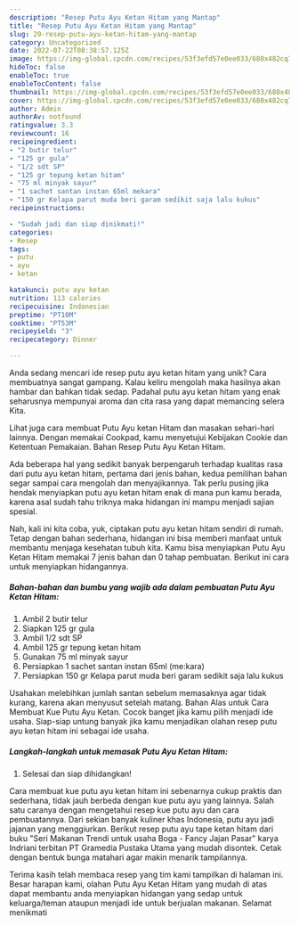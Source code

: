 ```yaml
---
description: "Resep Putu Ayu Ketan Hitam yang Mantap"
title: "Resep Putu Ayu Ketan Hitam yang Mantap"
slug: 29-resep-putu-ayu-ketan-hitam-yang-mantap
category: Uncategorized
date: 2022-07-22T08:38:57.125Z
image: https://img-global.cpcdn.com/recipes/53f3efd57e0ee033/680x482cq70/putu-ayu-ketan-hitam-foto-resep-utama.jpg
hideToc: false
enableToc: true
enableTocContent: false
thumbnail: https://img-global.cpcdn.com/recipes/53f3efd57e0ee033/680x482cq70/putu-ayu-ketan-hitam-foto-resep-utama.jpg
cover: https://img-global.cpcdn.com/recipes/53f3efd57e0ee033/680x482cq70/putu-ayu-ketan-hitam-foto-resep-utama.jpg
author: Admin
authorAv: notfound
ratingvalue: 3.3
reviewcount: 16
recipeingredient:
- "2 butir telur"
- "125 gr gula"
- "1/2 sdt SP"
- "125 gr tepung ketan hitam"
- "75 ml minyak sayur"
- "1 sachet santan instan 65ml mekara"
- "150 gr Kelapa parut muda beri garam sedikit saja lalu kukus"
recipeinstructions:

- "Sudah jadi dan siap dinikmati!"
categories:
- Resep
tags:
- putu
- ayu
- ketan

katakunci: putu ayu ketan 
nutrition: 113 calories
recipecuisine: Indonesian
preptime: "PT10M"
cooktime: "PT53M"
recipeyield: "3"
recipecategory: Dinner

---
```





Anda sedang mencari ide resep putu ayu ketan hitam yang unik? Cara membuatnya sangat gampang. Kalau keliru mengolah maka hasilnya akan hambar dan bahkan tidak sedap. Padahal putu ayu ketan hitam yang enak seharusnya mempunyai aroma dan cita rasa yang dapat memancing selera Kita.





Lihat juga cara membuat Putu Ayu ketan Hitam dan masakan sehari-hari lainnya. Dengan memakai Cookpad, kamu menyetujui Kebijakan Cookie dan Ketentuan Pemakaian. Bahan Resep Putu Ayu Ketan Hitam.

Ada beberapa hal yang sedikit banyak berpengaruh terhadap kualitas rasa dari putu ayu ketan hitam, pertama dari jenis bahan, kedua pemilihan bahan segar sampai cara mengolah dan menyajikannya. Tak perlu pusing jika hendak menyiapkan putu ayu ketan hitam enak di mana pun kamu berada, karena asal sudah tahu triknya maka hidangan ini mampu menjadi sajian spesial.






Nah, kali ini kita coba, yuk, ciptakan putu ayu ketan hitam sendiri di rumah. Tetap dengan bahan sederhana, hidangan ini bisa memberi manfaat untuk membantu menjaga kesehatan tubuh kita. Kamu bisa menyiapkan Putu Ayu Ketan Hitam memakai 7 jenis bahan dan 0 tahap pembuatan. Berikut ini cara untuk menyiapkan hidangannya.

<!--inarticleads1-->

##### Bahan-bahan dan bumbu yang wajib ada dalam pembuatan Putu Ayu Ketan Hitam:

1. Ambil 2 butir telur
1. Siapkan 125 gr gula
1. Ambil 1/2 sdt SP
1. Ambil 125 gr tepung ketan hitam
1. Gunakan 75 ml minyak sayur
1. Persiapkan 1 sachet santan instan 65ml (me:kara)
1. Persiapkan 150 gr Kelapa parut muda beri garam sedikit saja lalu kukus


Usahakan melebihkan jumlah santan sebelum memasaknya agar tidak kurang, karena akan menyusut setelah matang. Bahan Alas untuk Cara Membuat Kue Putu Ayu Ketan. Cocok banget jika kamu pilih menjadi ide usaha. Siap-siap untung banyak jika kamu menjadikan olahan resep putu ayu ketan hitam ini sebagai ide usaha. 

<!--inarticleads2-->

##### Langkah-langkah untuk memasak Putu Ayu Ketan Hitam:


1. Selesai dan siap dihidangkan!

Cara membuat kue putu ayu ketan hitam ini sebenarnya cukup praktis dan sederhana, tidak jauh berbeda dengan kue putu ayu yang lainnya. Salah satu caranya dengan mengetahui resep kue putu ayu dan cara pembuatannya. Dari sekian banyak kuliner khas Indonesia, putu ayu jadi jajanan yang menggiurkan. Berikut resep putu ayu tape ketan hitam dari buku &#34;Seri Makanan Trendi untuk usaha Boga - Fancy Jajan Pasar&#34; karya Indriani terbitan PT Gramedia Pustaka Utama yang mudah disontek. Cetak dengan bentuk bunga matahari agar makin menarik tampilannya. 

Terima kasih telah membaca resep yang tim kami tampilkan di halaman ini. Besar harapan kami, olahan Putu Ayu Ketan Hitam yang mudah di atas dapat membantu anda menyiapkan hidangan yang sedap untuk keluarga/teman ataupun menjadi ide untuk berjualan makanan. Selamat menikmati
